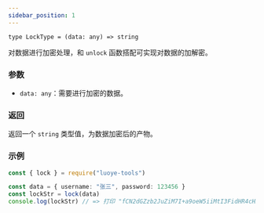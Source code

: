 ```yaml
---
sidebar_position: 1
---
```


`type LockType = (data: any) => string`

对数据进行加密处理，和 `unlock` 函数搭配可实现对数据的加解密。

### 参数

- `data: any`：需要进行加密的数据。

### 返回

返回一个 `string` 类型值，为数据加密后的产物。

### 示例

```ts
const { lock } = require("luoye-tools")

const data = { username: "张三", password: 123456 }
const lockStr = lock(data)
console.log(lockStr) // => 打印 "fCN2dGZzb2JuZiM7I+a9oeW5iiMtI3FidHR4cHNlIzsyMzQ1Njd+"
```
